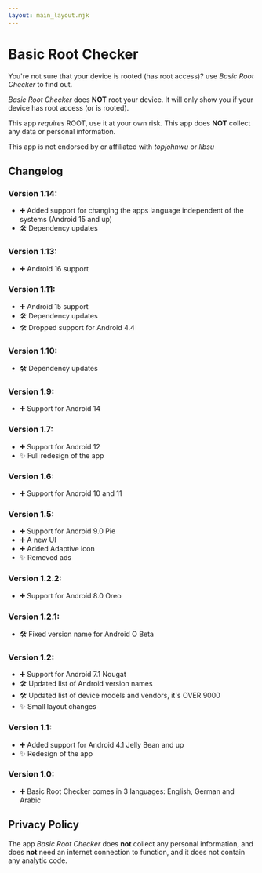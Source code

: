 ```yaml
---
layout: main_layout.njk
---
```


# Basic Root Checker
You're not sure that your device is rooted (has root access)? use _Basic Root Checker_ to find out.

_Basic Root Checker_ does **NOT** root your device. It will only show you if your device has root access (or is rooted).

This app *requires* ROOT, use it at your own risk.
This app does **NOT** collect any data or personal information.

This app is not endorsed by or affiliated with _topjohnwu_ or _libsu_


## Changelog
### Version 1.14:
* ➕ Added support for changing the apps language independent of the systems (Android 15 and up)
* 🛠️ Dependency updates

### Version 1.13:
* ➕ Android 16 support

### Version 1.11:
* ➕ Android 15 support
* 🛠️ Dependency updates
* 🛠️ Dropped support for Android 4.4

### Version 1.10:
* 🛠️ Dependency updates

### Version 1.9:
* ➕ Support for Android 14

### Version 1.7:
* ➕ Support for Android 12
* ✨ Full redesign of the app

### Version 1.6:
* ➕ Support for Android 10 and 11

### Version 1.5:
* ➕ Support for Android 9.0 Pie
* ➕ A new UI
* ➕ Added Adaptive icon
* ✨ Removed ads

### Version 1.2.2:
* ➕ Support for Android 8.0 Oreo

### Version 1.2.1:
* 🛠️ Fixed version name for Android O Beta

### Version 1.2:
* ➕ Support for Android 7.1 Nougat
* 🛠️ Updated list of Android version names
* 🛠️ Updated list of device models and vendors, it's OVER 9000
* ✨ Small layout changes

### Version 1.1:
* ➕ Added support for Android 4.1 Jelly Bean and up
* ✨ Redesign of the app

### Version 1.0:
* ➕ Basic Root Checker comes in 3 languages: English, German and Arabic

## Privacy Policy
The app _Basic Root Checker_ does **not** collect any personal information, and does **not** need an internet connection to function, and it does not contain any analytic code.